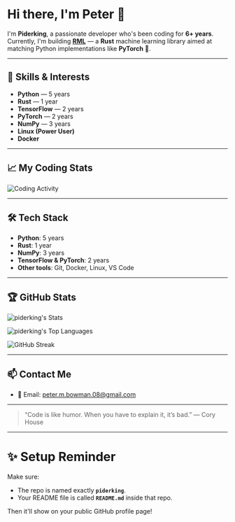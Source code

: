 
# Hi there, I'm Peter 👋

I'm **Piderking**, a passionate developer who's been coding for **6+ years**.  
Currently, I'm building **[RML](https://github.com/piderking/rml)** — a **Rust** machine learning library aimed at matching Python implementations like **PyTorch** 🚀.

---

## 🚀 Skills & Interests

- **Python** — 5 years
- **Rust** — 1 year
- **TensorFlow** — 2 years
- **PyTorch** — 2 years
- **NumPy** — 3 years
- **Linux (Power User)**
- **Docker**

---

## 📈 My Coding Stats

![Coding Activity](https://wakatime.com/share/@c9536339-58ce-4229-9236-44a5f3ea413a/d795cbbb-3089-4575-81a0-cec1d16930f4.png)


---

## 🛠 Tech Stack

- **Python**: 5 years
- **Rust**: 1 year
- **NumPy**: 3 years
- **TensorFlow & PyTorch**: 2 years
- **Other tools**: Git, Docker, Linux, VS Code

---

## 🏆 GitHub Stats

![piderking's Stats](https://github-readme-stats.vercel.app/api?username=piderking&theme=vue-dark&show_icons=true&hide_border=true&count_private=true)

![piderking's Top Languages](https://github-readme-stats.vercel.app/api/top-langs/?username=piderking&theme=vue-dark&show_icons=true&hide_border=true&layout=compact)

![GitHub Streak](https://streak-stats.demolab.com/?user=piderking&theme=vue-dark&hide_border=true)

---

## 📫 Contact Me

- 📧 Email: [peter.m.bowman.08@gmail.com](mailto:peter.m.bowman.08@gmail.com)

---

> “Code is like humor. When you have to explain it, it’s bad.” — Cory House

---

# ✨ Setup Reminder
Make sure:
- The repo is named exactly **`piderking`**.
- Your README file is called **`README.md`** inside that repo.

Then it'll show on your public GitHub profile page!
